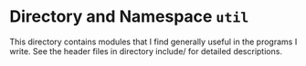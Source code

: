 # Directory and Namespace `util`

This directory contains modules that I find generally useful in the
programs I write. See the header files in directory include/ for
detailed descriptions.

